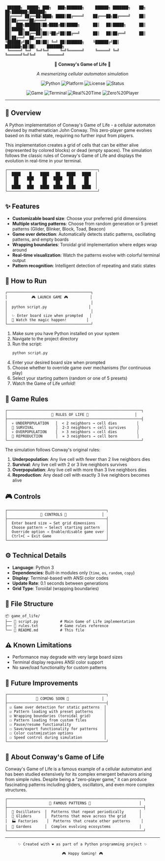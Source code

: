 ```
 ██████╗  █████╗ ███╗   ███╗███████╗     ██████╗ ███████╗    ██╗     ██╗███████╗███████╗
██╔════╝ ██╔══██╗████╗ ████║██╔════╝    ██╔═══██╗██╔════╝    ██║     ██║██╔════╝██╔════╝
██║  ███╗███████║██╔████╔██║█████╗      ██║   ██║█████╗      ██║     ██║█████╗  █████╗  
██║   ██║██╔══██║██║╚██╔╝██║██╔══╝      ██║   ██║██╔══╝      ██║     ██║██╔══╝  ██╔══╝  
╚██████╔╝██║  ██║██║ ╚═╝ ██║███████╗    ╚██████╔╝██║         ███████╗██║██║     ███████╗
 ╚═════╝ ╚═╝  ╚═╝╚═╝     ╚═╝╚══════╝     ╚═════╝ ╚═╝         ╚══════╝╚═╝╚═╝     ╚══════╝
```

<div align="center">

🧬 **Conway's Game of Life** 🧬

*A mesmerizing cellular automaton simulation*

![Python](https://img.shields.io/badge/python-v3.6+-blue.svg)
![Platform](https://img.shields.io/badge/platform-macOS%20%7C%20Linux%20%7C%20Windows-lightgrey)
![License](https://img.shields.io/badge/license-MIT-green.svg)
![Status](https://img.shields.io/badge/status-active-brightgreen.svg)

![Game](https://img.shields.io/badge/game-Conway's%20Game%20of%20Life-purple.svg)
![Terminal](https://img.shields.io/badge/interface-terminal-black.svg)
![Real%20Time](https://img.shields.io/badge/simulation-real--time-red.svg)
![Zero%20Player](https://img.shields.io/badge/players-zero-orange.svg)

</div>

---

## 🎯 Overview

A Python implementation of Conway's Game of Life - a cellular automaton devised by mathematician John Conway. This zero-player game evolves based on its initial state, requiring no further input from players.

This implementation creates a grid of cells that can be either alive (represented by colored blocks) or dead (empty spaces). The simulation follows the classic rules of Conway's Game of Life and displays the evolution in real-time in your terminal.

```
┌─────────────────────────────────────────┐
│  ████    █    ████   ██   ████   ████  │
│   ██    ███    ██   ████   ██     ██   │
│   ██     █     ██    ██    ██     ██   │
│  ████   ███   ████  ████  ████   ████  │
└─────────────────────────────────────────┘
```

## ✨ Features

- **Customizable board size**: Choose your preferred grid dimensions
- **Multiple starting patterns**: Choose from random generation or 5 preset patterns (Glider, Blinker, Block, Toad, Beacon)
- **Game over detection**: Automatically detects static patterns, oscillating patterns, and empty boards
- **Wrapping boundaries**: Toroidal grid implementation where edges wrap around
- **Real-time visualization**: Watch the patterns evolve with colorful terminal output
- **Pattern recognition**: Intelligent detection of repeating and static states

## 🚀 How to Run

```
┌──────────────────────────────────────┐
│           🎮 LAUNCH GAME 🎮          │
│                                      │
│  python script.py                   │
│                                      │
│  ✨ Enter board size when prompted   │
│  🎨 Watch the magic happen!         │
└──────────────────────────────────────┘
```

1. Make sure you have Python installed on your system
2. Navigate to the project directory
3. Run the script:
   ```bash
   python script.py
   ```
4. Enter your desired board size when prompted
5. Choose whether to override game over mechanisms (for continuous play)
6. Select your starting pattern (random or one of 5 presets)
7. Watch the Game of Life unfold!

## 📜 Game Rules

```
┌─────────────────────────────────────────────────────────────┐
│                    🧬 RULES OF LIFE 🧬                     │
├─────────────────────────────────────────────────────────────┤
│  💀 UNDERPOPULATION   │  < 2 neighbors → cell dies         │
│  💚 SURVIVAL          │  2-3 neighbors → cell survives     │
│  💀 OVERPOPULATION    │  > 3 neighbors → cell dies         │
│  🎯 REPRODUCTION      │  = 3 neighbors → cell born         │
└─────────────────────────────────────────────────────────────┘
```

The simulation follows Conway's original rules:

1. **Underpopulation**: Any live cell with fewer than 2 live neighbors dies
2. **Survival**: Any live cell with 2 or 3 live neighbors survives
3. **Overpopulation**: Any live cell with more than 3 live neighbors dies
4. **Reproduction**: Any dead cell with exactly 3 live neighbors becomes alive

## 🎮 Controls

```
┌─────────────────────────────────────────────┐
│               🎹 CONTROLS 🎹                │
├─────────────────────────────────────────────┤
│  Enter board size → Set grid dimensions     │
│  Choose pattern → Select starting pattern   │
│  Override option → Enable/disable game over │
│  Ctrl+C → Exit Game                         │
└─────────────────────────────────────────────┘
```

## ⚙️ Technical Details

- **Language**: Python 3
- **Dependencies**: Built-in modules only (`time`, `os`, `random`, `copy`)
- **Display**: Terminal-based with ANSI color codes
- **Update Rate**: 0.1 seconds between generations
- **Grid Type**: Toroidal (wrapping boundaries)

## 📁 File Structure

```
📦 game_of_life/
├── 🐍 script.py          # Main Game of Life implementation
├── 📜 rules.txt          # Game rules reference
└── 📖 README.md          # This file
```

## ⚠️ Known Limitations

- Performance may degrade with very large board sizes
- Terminal display requires ANSI color support
- No save/load functionality for custom patterns

## 🔮 Future Improvements

```
┌─────────────────────────────────────────────┐
│             🚀 COMING SOON 🚀               │
├─────────────────────────────────────────────┤
│ ☑ Game over detection for static patterns  │
│ ☑ Pattern loading with preset patterns     │
│ ☑ Wrapping boundaries (toroidal grid)      │
│ ☐ Pattern loading from custom files        │
│ ☐ Pause/resume functionality               │
│ ☐ Save/export functionality for patterns   │
│ ☐ Color customization options              │
│ ☐ Speed control during simulation          │
└─────────────────────────────────────────────┘
```

## 🔬 About Conway's Game of Life

Conway's Game of Life is a famous example of a cellular automaton and has been studied extensively for its complex emergent behaviors arising from simple rules. Despite being a "zero-player game," it can produce fascinating patterns including gliders, oscillators, and even more complex structures.

```
┌──────────────────────────────────────────────────────────────┐
│                   🌟 FAMOUS PATTERNS 🌟                      │
├──────────────────────────────────────────────────────────────┤
│  🔄 Oscillators  │  Patterns that repeat periodically       │
│  🚁 Gliders      │  Patterns that move across the grid      │
│  🏭 Factories    │  Patterns that create other patterns     │
│  🌌 Gardens      │  Complex evolving ecosystems             │
└──────────────────────────────────────────────────────────────┘
```

---

<div align="center">

```
✨ Created with ❤️ as part of a Python programming project ✨

🎮 Happy Gaming! 🎮
```

</div>
